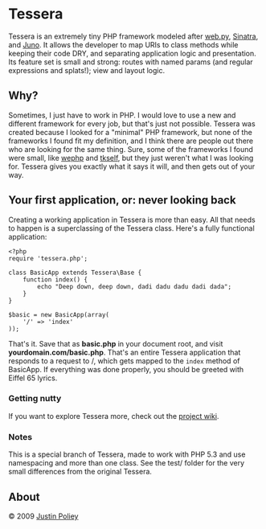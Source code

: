 # Tessera

Tessera is an extremely tiny PHP framework modeled after [web.py](http://webpy.org), [Sinatra](http://sinatrarb.com), and [Juno](http://brianreily.com/project/juno/).
It allows the developer to map URIs to class methods while keeping their code DRY, and separating application logic and presentation.
Its feature set is small and strong: routes with named params (and regular expressions and splats!); view and layout logic.

## Why?

Sometimes, I just have to work in PHP. I would love to use a new and different framework for every job, but that's just not possible.
Tessera was created because I looked for a "minimal" PHP framework, but none of the frameworks I found fit my definition, and I think there are people out there who are looking for the same thing.
Sure, some of the frameworks I found were small, like [wephp](http://code.google.com/p/wephp/) and [tkself](http://tkself.org/), but they just weren't what I was looking for.
Tessera gives you exactly what it says it will, and then gets out of your way.

## Your first application, or: never looking back

Creating a working application in Tessera is more than easy.
All that needs to happen is a superclassing of the Tessera class.
Here's a fully functional application:

    <?php
    require 'tessera.php';
    
    class BasicApp extends Tessera\Base {
        function index() {
            echo "Deep down, deep down, dadi dadu dadu dadi dada";
        }
    }
    
    $basic = new BasicApp(array(
        '/' => 'index'
    ));

That's it. Save that as **basic.php** in your document root, and visit **yourdomain.com/basic.php**.
That's an entire Tessera application that responds to a request to /, which gets mapped to the `index` method of BasicApp.
If everything was done properly, you should be greeted with Eiffel 65 lyrics.

### Getting nutty

If you want to explore Tessera more, check out the [project wiki](http://wiki.github.com/jdp/tessera).

### Notes

This is a special branch of Tessera, made to work with PHP 5.3 and use namespacing and more than one class. See the test/ folder for the very small differences from the original Tessera.

## About

&copy; 2009 [Justin Poliey](http://justinpoliey.com)
